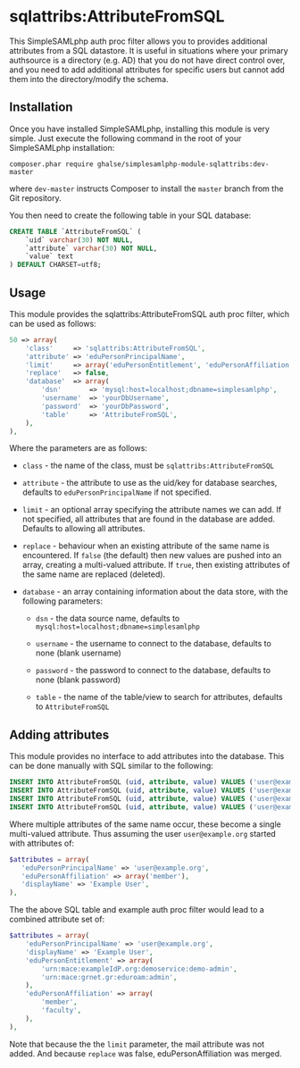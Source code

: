 sqlattribs:AttributeFromSQL
===========================

This SimpleSAMLphp auth proc filter allows you to provides additional
attributes from a SQL datastore. It is useful in situations where your
primary authsource is a directory (e.g. AD) that you do not have direct
control over, and you need to add additional attributes for specific
users but cannot add them into the directory/modify the schema.

Installation
------------

Once you have installed SimpleSAMLphp, installing this module is
very simple.  Just execute the following command in the root of your
SimpleSAMLphp installation:

```
composer.phar require ghalse/simplesamlphp-module-sqlattribs:dev-master
```

where `dev-master` instructs Composer to install the `master` branch
from the Git repository.

You then need to create the following table in your SQL database:

```sql
CREATE TABLE `AttributeFromSQL` (
    `uid` varchar(30) NOT NULL,
    `attribute` varchar(30) NOT NULL,
    `value` text
) DEFAULT CHARSET=utf8;
```

Usage
-----

This module provides the sqlattribs:AttributeFromSQL auth proc filter, which can be used as follows:

```php
50 => array(
    'class'     => 'sqlattribs:AttributeFromSQL',
    'attribute' => 'eduPersonPrincipalName',
    'limit'     => array('eduPersonEntitlement', 'eduPersonAffiliation'),
    'replace'   => false,
    'database'  => array(
        'dsn'       => 'mysql:host=localhost;dbname=simplesamlphp',
        'username'  => 'yourDbUsername',
        'password'  => 'yourDbPassword',
        'table'     => 'AttributeFromSQL',
    ),
),
```

Where the parameters are as follows:

* `class` - the name of the class, must be `sqlattribs:AttributeFromSQL`

* `attribute` - the attribute to use as the uid/key for database searches, defaults to `eduPersonPrincipalName` if not specified.

* `limit` - an optional array specifying the attribute names we can add. If not specified, all attributes that are found in the database are added. Defaults to allowing all attributes.

* `replace` - behaviour when an existing attribute of the same name is encountered. If `false` (the default) then new values are pushed into an array, creating a multi-valued attribute. If `true`, then existing attributes of the same name are replaced (deleted).

* `database` - an array containing information about the data store, with the following parameters:

  * `dsn` - the data source name, defaults to `mysql:host=localhost;dbname=simplesamlphp`

  * `username` - the username to connect to the database, defaults to none (blank username)

  * `password` - the password to connect to the database, defaults to none (blank password)

  * `table` - the name of the table/view to search for attributes, defaults to `AttributeFromSQL`

Adding attributes
-----------------

This module provides no interface to add attributes into the
database. This can be done manually with SQL similar to the following:

```sql
INSERT INTO AttributeFromSQL (uid, attribute, value) VALUES ('user@example.org', 'eduPersonEntitlement', 'urn:mace:exampleIdP.org:demoservice:demo-admin');
INSERT INTO AttributeFromSQL (uid, attribute, value) VALUES ('user@example.org', 'eduPersonEntitlement', 'urn:mace:grnet.gr:eduroam:admin');
INSERT INTO AttributeFromSQL (uid, attribute, value) VALUES ('user@example.org', 'eduPersonAffiliation', 'faculty');
INSERT INTO AttributeFromSQL (uid, attribute, value) VALUES ('user@example.org', 'mail', 'user@example.org');
```

Where multiple attributes of the same name occur, these become a single
multi-valued attribute. Thus assuming the user `user@example.org`
started with attributes of:

```php
$attributes = array(
   'eduPersonPrincipalName' => 'user@example.org',
   'eduPersonAffiliation' => array('member'),
   'displayName' => 'Example User',
),
```

The the above SQL table and example auth proc filter would lead to a
combined attribute set of:

```php
$attributes = array(
    'eduPersonPrincipalName' => 'user@example.org',
    'displayName' => 'Example User',
    'eduPersonEntitlement' => array(
        'urn:mace:exampleIdP.org:demoservice:demo-admin',
        'urn:mace:grnet.gr:eduroam:admin',
    ),
    'eduPersonAffiliation' => array(
        'member',
        'faculty',
    ),
),
```

Note that because the the `limit` parameter, the mail attribute was not added. And because `replace` was false, eduPersonAffiliation was merged.
